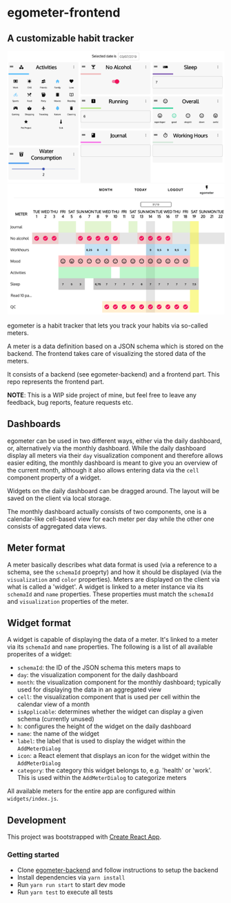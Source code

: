 # egometer-frontend

## A customizable habit tracker

<p>
    <img src="/screenshots/daily-dashboard.png?raw=true" />
    <img src="/screenshots/monthly-matrix.png?raw=true" />
</p>

egometer is a habit tracker that lets you track your habits via so-called meters.

A meter is a data definition based on a JSON schema which is stored on the backend.
The frontend takes care of visualizing the stored data of the meters.

It consists of a backend (see egometer-backend) and a frontend part.
This repo represents the frontend part.

**NOTE**: This is a WIP side project of mine, but feel free to leave any feedback, bug reports,
feature requests etc.

## Dashboards

egometer can be used in two different ways, either via the daily dashboard, or, alternatively via the monthly dashboard.
While the daily dashboard display all meters via their `day` visualization component and therefore allows easier editing,
the monthly dashboard is meant to give you an overview of the current month, although it also allows entering data via the `cell`
component property of a widget.

Widgets on the daily dashboard can be dragged around. The layout will be saved on the client via local storage.

The monthly dashboard actually consists of two components, one is a calendar-like cell-based view for each meter per day while the other one consists of aggregated data views.

## Meter format

A meter basically describes what data format is used (via a reference to a schema, see the `schemaId` proeprty) and how it should be displayed (via the `visualization` and `color` properties).
Meters are displayed on the client via what is called a 'widget'. A widget is linked to a meter instance via its `schemaId` and `name` properties. These properties must match the `schemaId` and `visualization` properties of the meter.

## Widget format

A widget is capable of displaying the data of a meter. It's linked to a meter via its `schemaId` and `name` properties.
The following is a list of all available properites of a widget:

- `schemaId`: the ID of the JSON schema this meters maps to
- `day`: the visualization component for the daily dashboard
- `month`: the visualization component for the monthly dashboard; typically used for displaying the data in an aggregated view
- `cell`: the visualization component that is used per cell within the calendar view of a month
- `isApplicable`: determines whether the widget can display a given schema (currently unused)
- `h`: configures the height of the widget on the daily dashboard
- `name`: the name of the widget
- `label`: the label that is used to display the widget within the `AddMeterDialog`
- `icon`: a React element that displays an icon for the widget within the `AddMeterDialog`
- `category`: the category this widget belongs to, e.g. 'health' or 'work'. This is used within the `AddMeterDialog` to categorize meters

All available meters for the entire app are configured within `widgets/index.js`.

## Development

This project was bootstrapped with [Create React App](https://github.com/facebookincubator/create-react-app).

### Getting started

- Clone [egometer-backend](https://github.com/edgarmueller/egometer-backend)
  and follow instructions to setup the backend
- Install dependencies via `yarn install`
- Run `yarn run start` to start dev mode
- Run `yarn test` to execute all tests
